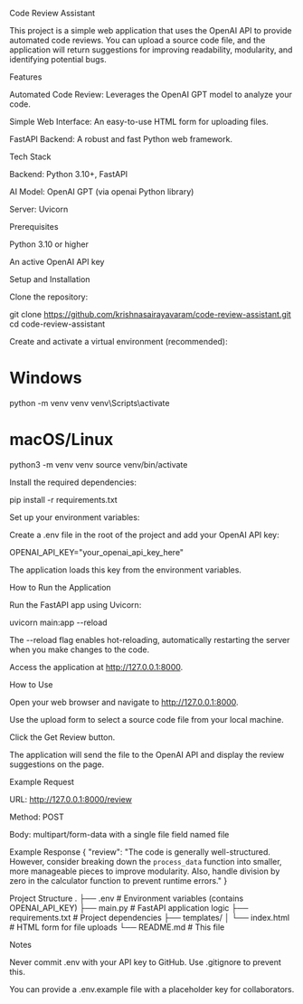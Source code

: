 Code Review Assistant

This project is a simple web application that uses the OpenAI API to provide automated code reviews. You can upload a source code file, and the application will return suggestions for improving readability, modularity, and identifying potential bugs.

Features

Automated Code Review: Leverages the OpenAI GPT model to analyze your code.

Simple Web Interface: An easy-to-use HTML form for uploading files.

FastAPI Backend: A robust and fast Python web framework.

Tech Stack

Backend: Python 3.10+, FastAPI

AI Model: OpenAI GPT (via openai Python library)

Server: Uvicorn

Prerequisites

Python 3.10 or higher

An active OpenAI API key

Setup and Installation

Clone the repository:

git clone https://github.com/krishnasairayavaram/code-review-assistant.git
cd code-review-assistant


Create and activate a virtual environment (recommended):

# Windows
python -m venv venv
venv\Scripts\activate

# macOS/Linux
python3 -m venv venv
source venv/bin/activate


Install the required dependencies:

pip install -r requirements.txt


Set up your environment variables:

Create a .env file in the root of the project and add your OpenAI API key:

OPENAI_API_KEY="your_openai_api_key_here"


The application loads this key from the environment variables.

How to Run the Application

Run the FastAPI app using Uvicorn:

uvicorn main:app --reload


The --reload flag enables hot-reloading, automatically restarting the server when you make changes to the code.

Access the application at http://127.0.0.1:8000.

How to Use

Open your web browser and navigate to http://127.0.0.1:8000.

Use the upload form to select a source code file from your local machine.

Click the Get Review button.

The application will send the file to the OpenAI API and display the review suggestions on the page.

Example Request

URL: http://127.0.0.1:8000/review

Method: POST

Body: multipart/form-data with a single file field named file

Example Response
{
  "review": "The code is generally well-structured. However, consider breaking down the `process_data` function into smaller, more manageable pieces to improve modularity. Also, handle division by zero in the calculator function to prevent runtime errors."
}

Project Structure
.
├── .env              # Environment variables (contains OPENAI_API_KEY)
├── main.py           # FastAPI application logic
├── requirements.txt  # Project dependencies
├── templates/
│   └── index.html    # HTML form for file uploads
└── README.md         # This file

Notes

Never commit .env with your API key to GitHub. Use .gitignore to prevent this.

You can provide a .env.example file with a placeholder key for collaborators.
